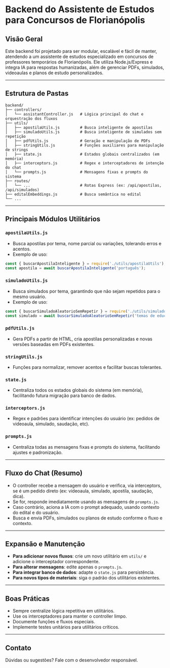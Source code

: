 # Backend do Assistente de Estudos para Concursos de Florianópolis

## Visão Geral

Este backend foi projetado para ser modular, escalável e fácil de manter, atendendo a um assistente de estudos especializado em concursos de professores temporários de Florianópolis. Ele utiliza Node.js/Express e integra IA para respostas humanizadas, além de gerenciar PDFs, simulados, videoaulas e planos de estudo personalizados.

---

## Estrutura de Pastas

```
backend/
├── controllers/
│   └── assistantController.js   # Lógica principal do chat e orquestração dos fluxos
├── utils/
│   ├── apostilaUtils.js         # Busca inteligente de apostilas
│   ├── simuladoUtils.js         # Busca inteligente de simulados sem repetição
│   ├── pdfUtils.js              # Geração e manipulação de PDFs
│   ├── stringUtils.js           # Funções auxiliares para manipulação de strings
│   ├── state.js                 # Estados globais centralizados (em memória)
│   ├── interceptors.js          # Regex e interceptadores de intenção do chat
│   └── prompts.js               # Mensagens fixas e prompts do sistema
├── routes/
│   └── ...                      # Rotas Express (ex: /api/apostilas, /api/simulados)
├── editalEmbeddings.js          # Busca semântica no edital
└── ...
```

---

## Principais Módulos Utilitários

### `apostilaUtils.js`
- Busca apostilas por tema, nome parcial ou variações, tolerando erros e acentos.
- Exemplo de uso:
```js
const { buscarApostilaInteligente } = require('./utils/apostilaUtils');
const apostila = await buscarApostilaInteligente('português');
```

### `simuladoUtils.js`
- Busca simulados por tema, garantindo que não sejam repetidos para o mesmo usuário.
- Exemplo de uso:
```js
const { buscarSimuladoAleatorioSemRepetir } = require('./utils/simuladoUtils');
const simulado = await buscarSimuladoAleatorioSemRepetir('temas de educação', 'usuario@email.com');
```

### `pdfUtils.js`
- Gera PDFs a partir de HTML, cria apostilas personalizadas e novas versões baseadas em PDFs existentes.

### `stringUtils.js`
- Funções para normalizar, remover acentos e facilitar buscas tolerantes.

### `state.js`
- Centraliza todos os estados globais do sistema (em memória), facilitando futura migração para banco de dados.

### `interceptors.js`
- Regex e padrões para identificar intenções do usuário (ex: pedidos de videoaula, simulado, saudação, etc).

### `prompts.js`
- Centraliza todas as mensagens fixas e prompts do sistema, facilitando ajustes e padronização.

---

## Fluxo do Chat (Resumo)
- O controller recebe a mensagem do usuário e verifica, via interceptors, se é um pedido direto (ex: videoaula, simulado, apostila, saudação, dica).
- Se for, responde imediatamente usando as mensagens de `prompts.js`.
- Caso contrário, aciona a IA com o prompt adequado, usando contexto do edital e do usuário.
- Busca e envia PDFs, simulados ou planos de estudo conforme o fluxo e contexto.

---

## Expansão e Manutenção
- **Para adicionar novos fluxos**: crie um novo utilitário em `utils/` e adicione o interceptador correspondente.
- **Para alterar mensagens**: edite apenas o `prompts.js`.
- **Para integrar banco de dados**: adapte o `state.js` para persistência.
- **Para novos tipos de materiais**: siga o padrão dos utilitários existentes.

---

## Boas Práticas
- Sempre centralize lógica repetitiva em utilitários.
- Use os interceptadores para manter o controller limpo.
- Documente funções e fluxos especiais.
- Implemente testes unitários para utilitários críticos.

---

## Contato
Dúvidas ou sugestões? Fale com o desenvolvedor responsável. 